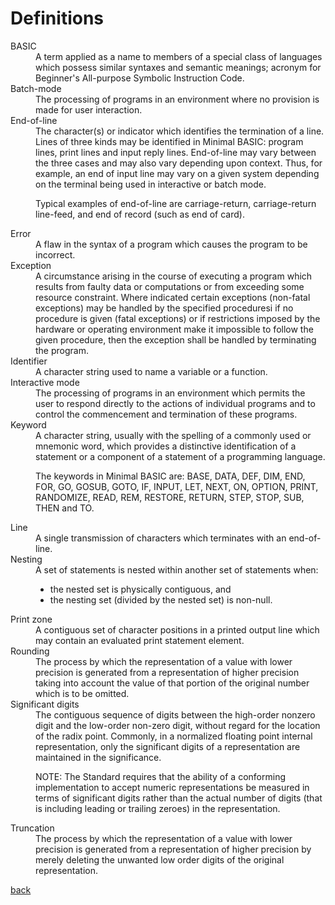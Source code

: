 # Definitions

<dl>

<dt>BASIC</dt>
<dd>
A term applied as a name to members of a special class of languages which possess similar syntaxes and semantic meanings; acronym for Beginner's All-purpose Symbolic Instruction Code.
</dd>
<dt>Batch-mode</dt>
<dd>The processing of programs in an environment where no provision is made for user interaction.</dd>
<dt>End-of-line</dt>
<dd markdown="1">
The character(s) or indicator which identifies the termination of a line. Lines of three kinds may be identified in Minimal BASIC: program lines, print lines and input reply lines. End-of-line may vary between the three cases and may also vary depending upon context. Thus, for example, an end of input line may vary on a given system depending on the terminal being used in interactive or batch mode.

Typical examples of end-of-line are carriage-return, carriage-return line-feed, and end of record (such as end of card). 
</dd>
<dt>Error</dt>
<dd>A flaw in the syntax of a program which causes the program to be incorrect.</dd>
<dt>Exception</dt>
<dd>A circumstance arising in the course of executing a program which results from faulty data or computations or from exceeding some resource constraint. Where indicated certain exceptions (non-fatal exceptions) may be handled by the specified proceduresi if no procedure is given (fatal exceptions) or if restrictions imposed by the hardware or operating environment make it impossible to follow the given procedure, then the exception shall be handled by terminating the program.</dd>
<dt>Identifier</dt>
<dd>A character string used to name a variable or a function. </dd>
<dt>Interactive mode</dt>
<dd>The processing of programs in an environment which permits the user to respond directly to the actions of individual programs and to control the commencement and termination of these programs.</dd>
<dt>Keyword</dt>
<dd markdown="1">
A character string, usually with the spelling of a commonly used or mnemonic word, which provides a distinctive identification of a statement or a component of a statement of a programming language. 

The keywords in Minimal BASIC are: BASE, DATA, DEF, DIM, END, FOR, GO, GOSUB, GOTO, IF, INPUT, LET, NEXT, ON, OPTION, PRINT, RANDOMIZE, READ, REM, RESTORE, RETURN, STEP, STOP, SUB, THEN and TO. 
</dd>
<dt>Line</dt>
<dd>A single transmission of characters which terminates with an end-of-line.</dd>
<dt>Nesting</dt>
<dd markdown="1">
A set of statements is nested within another set of statements when:

- the nested set is physically contiguous, and
- the nesting set (divided by the nested set) is non-null.
</dd>
<dt>Print zone</dt>
<dd>A contiguous set of character positions in a printed output line which may contain an evaluated print statement element.</dd>
<dt>Rounding</dt>
<dd>The process by which the representation of a value with lower precision is generated from a representation of higher precision taking into account the value of that portion of the original number which is to be omitted.</dd>
<dt>Significant digits</dt>
<dd markdown="1">
The contiguous sequence of digits between the high-order nonzero digit and the low-order non-zero digit, without regard for the location of the radix point. Commonly, in a normalized 
floating point internal representation, only the significant digits of a representation are maintained in the significance.

NOTE: The Standard requires that the ability of a conforming implementation to accept numeric representations be measured in terms of significant digits rather than the actual number of digits (that is including leading or trailing zeroes) in the representation. 
</dd>
<dt>Truncation</dt>
<dd>The process by which the representation of a value with lower precision is generated from a representation of higher precision by merely deleting the unwanted low order digits of the original representation.</dd>

</dl>

[back](./)
